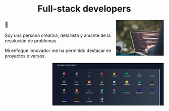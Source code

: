 <h1 align="center">Full-stack developers</h1>
 <img align='right' src="img/fondo.jpg" alt="picture"  width='30%'>


 <h3 align="left">📄</h3>

Soy una persona creativa, detallista y amante de la resolución de problemas.

Mi enfoque innovador me ha permitido destacar en proyectos diversos.

<img align='right' src="img/Lh.png" alt="picture"  width='70%'>
